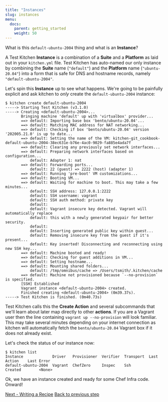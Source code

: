 ```yaml
---
title: "Instances"
slug: instances
menu:
  docs:
    parent: getting_started
    weight: 50
---
```


What is this `default-ubuntu-2004` thing and what is an **Instance**?

A Test Kitchen **Instance** is a combination of a **Suite** and a **Platform** as laid out in your `kitchen.yml` file. Test Kitchen has auto-named our only instance by combining the **Suite** name (`"default"`) and the **Platform** name (`"ubuntu-20.04"`) into a form that is safe for DNS and hostname records, namely `"default-ubuntu-2004"`.

Let's spin this **Instance** up to see what happens. We're going to be painfully explicit and ask kitchen to _only_ create the `default-ubuntu-2004` instance:

~~~
$ kitchen create default-ubuntu-2004
-----> Starting Test Kitchen (v3.1.0)
-----> Creating <default-ubuntu-2004>...
       Bringing machine 'default' up with 'virtualbox' provider...
       ==> default: Importing base box 'bento/ubuntu-20.04'...
       ==> default: Matching MAC address for NAT networking...
       ==> default: Checking if box 'bento/ubuntu-20.04' version '202005.21.0' is up to date...
       ==> default: Setting the name of the VM: kitchen-git_cookbook-default-ubuntu-2004-38ec631e-b76e-4ac0-9029-fa885e4ada7f
       ==> default: Clearing any previously set network interfaces...
       ==> default: Preparing network interfaces based on configuration...
           default: Adapter 1: nat
       ==> default: Forwarding ports...
           default: 22 (guest) => 2222 (host) (adapter 1)
       ==> default: Running 'pre-boot' VM customizations...
       ==> default: Booting VM...
       ==> default: Waiting for machine to boot. This may take a few minutes...
           default: SSH address: 127.0.0.1:2222
           default: SSH username: vagrant
           default: SSH auth method: private key
           default:
           default: Vagrant insecure key detected. Vagrant will automatically replace
           default: this with a newly generated keypair for better security.
           default:
           default: Inserting generated public key within guest...
           default: Removing insecure key from the guest if it's present...
           default: Key inserted! Disconnecting and reconnecting using new SSH key...
       ==> default: Machine booted and ready!
       ==> default: Checking for guest additions in VM...
       ==> default: Setting hostname...
       ==> default: Mounting shared folders...
           default: /tmp/omnibus/cache => /Users/tsmith/.kitchen/cache
       ==> default: Machine not provisioned because `--no-provision` is specified.
       [SSH] Established
       Vagrant instance <default-ubuntu-2004> created.
       Finished creating <default-ubuntu-2004> (0m39.37s).
-----> Test Kitchen is finished. (0m40.73s)
~~~

Test Kitchen calls this the **Create Action** and several subcommands that we'll learn about later map directly to other **actions**. If you are a Vagrant user then the line containing `vagrant up --no-provision` will look familiar. This may take several minutes depending on your internet connection as kitchen will automatically fetch the `bento/ubuntu-20.04`
Vagrant box if it does not already exist.

Let's check the status of our instance now:

~~~
$ kitchen list
Instance             Driver   Provisioner  Verifier  Transport  Last Action    Last Error
default-ubuntu-2004  Vagrant  ChefZero     Inspec    Ssh        Created        <None>
~~~

Ok, we have an instance created and ready for some Chef Infra code. Onward!

<div class="sidebar--footer">
<a class="button primary-cta" href="/docs/getting-started/writing-recipe">Next - Writing a Recipe</a>
<a class="sidebar--footer--back" href="/docs/getting-started/kitchen-yml">Back to previous step</a>
</div>
